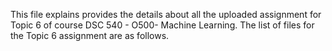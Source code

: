 
This file explains provides the details about all the uploaded assignment for Topic 6 of course DSC 540 - O500- Machine Learning. The list of files for the Topic 6 assignment are as follows.
